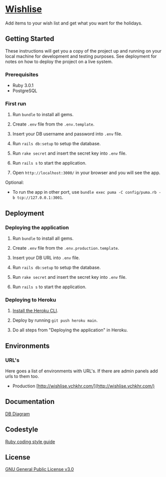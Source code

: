 # [Wishlise](http://wishlise.vchkhr.com/)

Add items to your wish list and get what you want for the holidays.

## Getting Started

These instructions will get you a copy of the project up and running on your local machine for development and testing purposes. See deployment for notes on how to deploy the project on a live system.


### Prerequisites

- Ruby 3.0.1
- PostgreSQL

### First run

1. Run `bundle` to install all gems.

1. Create `.env` file from the `.env.template`.

1. Insert your DB username and password into `.env` file.

1. Run `rails db:setup` to setup the database.

1. Run `rake secret` and insert the secret key into `.env` file.

1. Run `rails s` to start the application.

1. Open `http://localhost:3000/` in your browser and you will see the app.

Optional:

- To run the app in other port, use `bundle exec puma -C config/puma.rb -b tcp://127.0.0.1:3001`.

## Deployment

### Deploying the application

1. Run `bundle` to install all gems.

1. Create `.env` file from the `.env.production.template`.

1. Insert your DB URL into `.env` file.

1. Run `rails db:setup` to setup the database.

1. Run `rake secret` and insert the secret key into `.env` file.

1. Run `rails s` to start the application.


### Deploying to Heroku

1. [Install the Heroku CLI](https://devcenter.heroku.com/articles/git#prerequisites-install-git-and-the-heroku-cli).

1. Deploy by running `git push heroku main`.

1. Do all steps from "Deploying the application" in Heroku.

## Environments

### URL's
Here goes a list of environments with URL's. If there are admin panels add urls to them too.

* Production [http://wishlise.vchkhr.com/](http://wishlise.vchkhr.com/)

## Documentation

[DB Diagram](https://dbdiagram.io/d/6277c8227f945876b6d7bf3b)

## Codestyle

[Ruby coding style guide](https://github.com/rubocop-hq/ruby-style-guide)


## License

[GNU General Public License v3.0](LICENSE)
